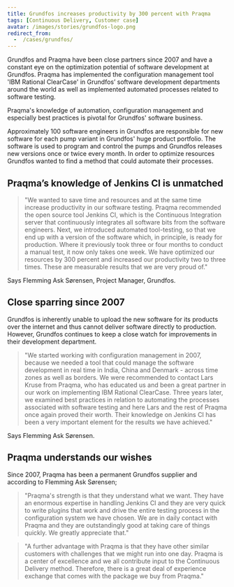 ```yaml
---
title: Grundfos increases productivity by 300 percent with Praqma
tags: [Continuous Delivery, Customer case]
avatar: /images/stories/grundfos-logo.png
redirect_from:
  -  /cases/grundfos/
---
```


Grundfos and Praqma have been close partners since 2007 and have a constant eye on the optimization potential of software development at Grundfos.
Praqma has implemented the configuration management tool 'IBM Rational ClearCase' in Grundfos’ software development departments around the world as well as implemented automated processes related to software testing.
<!--break-->
Praqma's knowledge of automation, configuration management and especially best practices is pivotal for Grundfos' software business.

Approximately 100 software engineers in Grundfos are responsible for new software for each pump variant in Grundfos' huge product portfolio.
The software is used to program and control the pumps and Grundfos releases new versions once or twice every month.
In order to optimize resources Grundfos wanted to find a method that could automate their processes.

## Praqma’s knowledge of Jenkins CI is unmatched

> "We wanted to save time and resources and at the same time increase productivity in our software testing.
Praqma recommended the open source tool Jenkins CI, which is the Continuous Integration server that continuously integrates all software bits from the software engineers.
Next, we introduced automated tool-testing, so that we end up with a version of the software which, in principle, is ready for production.
Where it previously took three or four months to conduct a manual test, it now only takes one week.
We have optimized our resources by 300 percent and increased our productivity two to three times.
These are measurable results that we are very proud of."

Says Flemming Ask Sørensen, Project Manager, Grundfos.

## Close sparring since 2007

Grundfos is inherently unable to upload the new software for its products over the internet and thus cannot deliver software directly to production.
However, Grundfos continues to keep a close watch for improvements in their development department.

> "We started working with configuration management in 2007, because we needed a tool that could manage the software development in real time in India, China and Denmark - across time zones as well as borders.
We were recommended to contact Lars Kruse from Praqma, who has educated us and been a great partner in our work on implementing IBM Rational ClearCase.
Three years later, we examined best practices in relation to automating the processes associated with software testing and here Lars and the rest of Praqma once again proved their worth.
Their knowledge on Jenkins CI has been a very important element for the results we have achieved."

Says Flemming Ask Sørensen.

## Praqma understands our wishes

Since 2007, Praqma has been a permanent Grundfos supplier and according to Flemming Ask Sørensen;

> "Praqma's strength is that they understand what we want.
They have an enormous expertise in handling Jenkins CI and they are very quick to write plugins that work and drive the entire testing process in the configuration system we have chosen.
We are in daily contact with Praqma and they are outstandingly good at taking care of things quickly.
We greatly appreciate that."


> "A further advantage with Praqma is that they have other similar customers with challenges that we might run into one day.
Praqma is a center of excellence and we all contribute input to the Continuous Delivery method.
Therefore, there is a great deal of experience exchange that comes with the package we buy from Praqma."
